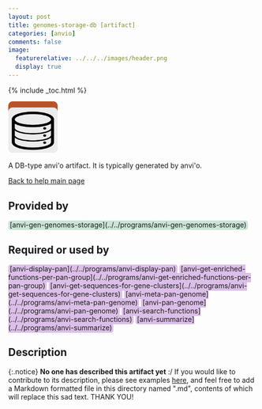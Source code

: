 ```yaml
---
layout: post
title: genomes-storage-db [artifact]
categories: [anvio]
comments: false
image:
  featurerelative: ../../../images/header.png
  display: true
---
```



{% include _toc.html %}


<img src="../../images/icons/DB.png" alt="DB" style="width:100px; border:none" />

A DB-type anvi'o artifact. It is typically generated by anvi'o.

[Back to help main page](../../)

## Provided by


<p style="text-align: left" markdown="1"><span style="background:#cbe4d5; padding: 0px 3px 2px 3px; border-radius: 5px;">[anvi-gen-genomes-storage](../../programs/anvi-gen-genomes-storage)</span></p>


## Required or used by

<p style="text-align: left" markdown="1"><span style="background:#dcbfe8; padding: 0px 3px 2px 3px; border-radius: 5px;">[anvi-display-pan](../../programs/anvi-display-pan)</span> <span style="background:#dcbfe8; padding: 0px 3px 2px 3px; border-radius: 5px;">[anvi-get-enriched-functions-per-pan-group](../../programs/anvi-get-enriched-functions-per-pan-group)</span> <span style="background:#dcbfe8; padding: 0px 3px 2px 3px; border-radius: 5px;">[anvi-get-sequences-for-gene-clusters](../../programs/anvi-get-sequences-for-gene-clusters)</span> <span style="background:#dcbfe8; padding: 0px 3px 2px 3px; border-radius: 5px;">[anvi-meta-pan-genome](../../programs/anvi-meta-pan-genome)</span> <span style="background:#dcbfe8; padding: 0px 3px 2px 3px; border-radius: 5px;">[anvi-pan-genome](../../programs/anvi-pan-genome)</span> <span style="background:#dcbfe8; padding: 0px 3px 2px 3px; border-radius: 5px;">[anvi-search-functions](../../programs/anvi-search-functions)</span> <span style="background:#dcbfe8; padding: 0px 3px 2px 3px; border-radius: 5px;">[anvi-summarize](../../programs/anvi-summarize)</span></p>

## Description

{:.notice}
**No one has described this artifact yet** :/ If you would like to contribute to its description, please see examples [here](https://github.com/merenlab/anvio/tree/master/anvio/docs), and feel free to add a Markdown formatted file in this directory named ".md", contents of which will replace this sad text. THANK YOU!

